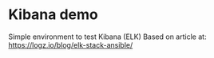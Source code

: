 # Kibana demo
Simple environment to test Kibana (ELK)
Based on article at: https://logz.io/blog/elk-stack-ansible/
